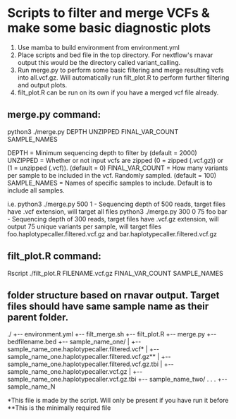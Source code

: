 # Scripts to filter and merge VCFs & make some basic diagnostic plots

1. Use mamba to build environment from environment.yml
2. Place scripts and bed file in the top directory. For nextflow's rnavar output this would be the directory called variant_calling.
3. Run merge.py to perform some basic filtering and merge resulting vcfs into all.vcf.gz. Will automatically run filt_plot.R to perform further filtering and output plots.
4. filt_plot.R can be run on its own if you have a merged vcf file already.


## merge.py command:

python3 ./merge.py DEPTH UNZIPPED FINAL_VAR_COUNT SAMPLE_NAMES

DEPTH = Minimum sequencing depth to filter by (default = 2000)
UNZIPPED = Whether or not input vcfs are zipped (0 = zipped (.vcf.gz)) or (1 = unzipped (.vcf)). (default = 0)
FINAL_VAR_COUNT = How many variants per sample to be included in the vcf. Randomly sampled. (default = 100)
SAMPLE_NAMES = Names of specific samples to include. Default is to include all samples.

i.e.
python3 ./merge.py 500 1
    - Sequencing depth of 500 reads, target files have .vcf extension, will target all files
python3 ./merge.py 300 0 75 foo bar 
    - Sequencing depth of 300 reads, target files have .vcf.gz extension, will output 75 unique variants per sample, will target files foo.haplotypecaller.filtered.vcf.gz and bar.haplotypecaller.filtered.vcf.gz


## filt_plot.R command:
Rscript ./filt_plot.R FILENAME.vcf.gz FINAL_VAR_COUNT SAMPLE_NAMES


## folder structure based on rnavar output. Target files should have same sample name as their parent folder. 
./
+-- environment.yml
+-- filt_merge.sh
+-- filt_plot.R
+-- merge.py
+-- bedfilename.bed
+-- sample_name_one/
|   +-- sample_name_one.haplotypecaller.filtered.vcf*
|   +-- sample_name_one.haplotypecaller.filtered.vcf.gz**
|   +-- sample_name_one.haplotypecaller.filtered.vcf.gz.tbi
|   +-- sample_name_one.haplotypecaller.vcf.gz
|   +-- sample_name_one.haplotypecaller.vcf.gz.tbi
+-- sample_name_two/
.
.
.
+-- sample_name_N

*This file is made by the script. Will only be present if you have run it before
**This is the minimally required file

